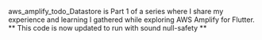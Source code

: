 aws_amplify_todo_Datastore is Part 1 of a series where I share my experience and learning I gathered while exploring AWS Amplify for Flutter.
** This code is now updated to run with sound null-safety **
